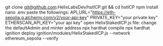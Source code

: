 git clone git@github.com:HelixLabsDev/hstICP.git && cd hstICP
npm install
nano .env
  paste the followings:
    API_URL="https://eth-sepolia.g.alchemy.com/v2/your-api-key"
    PRIVATE_KEY="your private key"
    ETHERSCAN_API_KEY="your api key"
open HelixStakedICP.js file:
  change the defaultAdmin and minter address
npx hardhat compile
npx hardhat ignition deploy ignition/modules/HelixStakedICP.js --network ethereum_sepolia --verify
